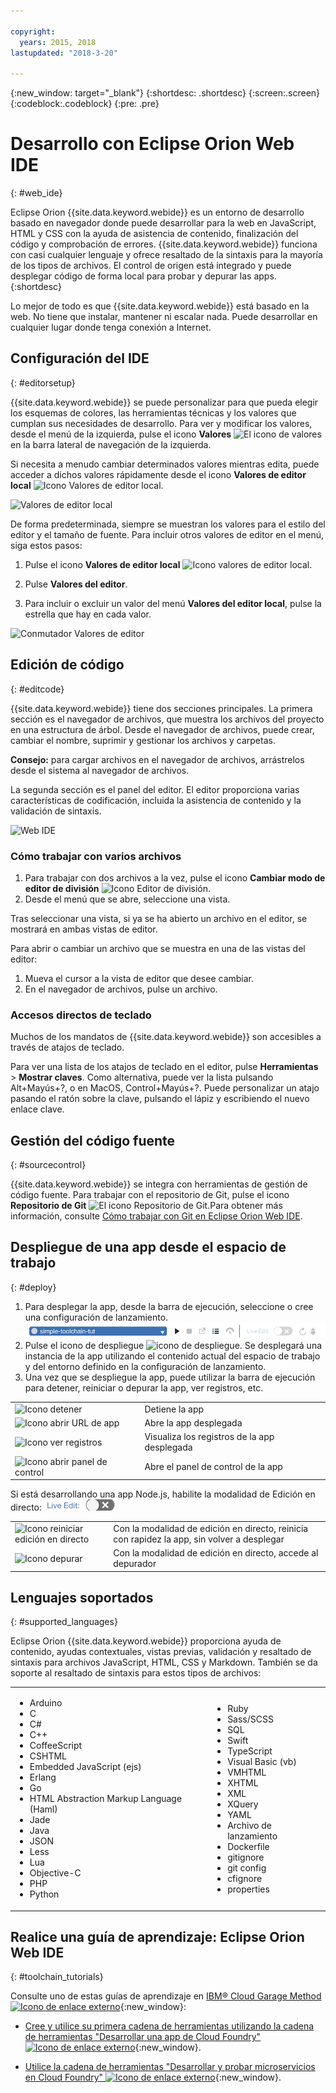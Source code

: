 ```yaml
---

copyright:
  years: 2015, 2018
lastupdated: "2018-3-20"

---
```


{:new_window: target="_blank"}
{:shortdesc: .shortdesc}
{:screen:.screen}
{:codeblock:.codeblock}
{:pre: .pre}

# Desarrollo con Eclipse Orion Web IDE
{: #web_ide}

Eclipse Orion {{site.data.keyword.webide}} es un entorno de desarrollo basado en navegador donde puede desarrollar para la web en JavaScript, HTML y CSS con la ayuda de asistencia de contenido, finalización del código y comprobación de errores. {{site.data.keyword.webide}} funciona con casi cualquier lenguaje y ofrece resaltado de la sintaxis para la mayoría de los tipos de archivos. El control de origen está integrado y puede desplegar código de forma local para probar y depurar las apps.
{:shortdesc}

Lo mejor de todo es que {{site.data.keyword.webide}} está basado en la web. No tiene que instalar, mantener ni escalar nada. Puede desarrollar en cualquier lugar donde tenga conexión a Internet.

## Configuración del IDE
{: #editorsetup}

{{site.data.keyword.webide}} se puede personalizar para que pueda elegir los esquemas de colores, las herramientas técnicas y los valores que cumplan sus necesidades de desarrollo. Para ver y modificar los valores, desde el menú de la izquierda, pulse el icono **Valores** <img class="inline" src="images/webide_settings_icon_light_small.png"  alt="El icono de valores"> en la barra lateral de navegación de la izquierda.

Si necesita a menudo cambiar determinados valores mientras edita, puede acceder a dichos valores rápidamente desde el icono **Valores de editor local** <img class="inline" src="images/webide_local_settings_icon_light_small.png"  alt="Icono Valores de editor local">.

![Valores de editor local](images/webide_local_editor_settings_light.png)

De forma predeterminada, siempre se muestran los valores para el estilo del editor y el tamaño de fuente. Para incluir otros valores de editor en el menú, siga estos pasos:

1. Pulse el icono **Valores de editor local** <img class="inline" src="images/webide_local_settings_icon_light_small.png"  alt="Icono valores de editor local">.

2. Pulse **Valores del editor**.

3. Para incluir o excluir un valor del menú **Valores del editor local**, pulse la estrella que hay en cada valor.

![Conmutador Valores de editor](images/webide_editor_settings_toggle_light.png)


## Edición de código
{: #editcode}

{{site.data.keyword.webide}} tiene dos secciones principales. La primera sección es el navegador de archivos, que muestra los archivos del proyecto en una estructura de árbol. Desde el navegador de archivos, puede crear, cambiar el nombre, suprimir y gestionar los archivos y carpetas.

**Consejo:** para cargar archivos en el navegador de archivos, arrástrelos desde el sistema al navegador de archivos.

La segunda sección es el panel del editor. El editor proporciona varias características de codificación, incluida la asistencia de contenido y la validación de sintaxis.

![Web IDE](images/webide_light.png)

### Cómo trabajar con varios archivos
1. Para trabajar con dos archivos a la vez, pulse el icono **Cambiar modo de editor de división** <img class="inline" src="images/webide_split_editor_icon_light_small.png"  alt="Icono Editor de división">.
2. Desde el menú que se abre, seleccione una vista.

 Tras seleccionar una vista, si ya se ha abierto un archivo en el editor, se mostrará en ambas vistas de editor.

 Para abrir o cambiar un archivo que se muestra en una de las vistas del editor:
 1. Mueva el cursor a la vista de editor que desee cambiar.
 2. En el navegador de archivos, pulse un archivo.

### Accesos directos de teclado
Muchos de los mandatos de {{site.data.keyword.webide}} son accesibles a través de atajos de teclado.

Para ver una lista de los atajos de teclado en el editor, pulse **Herramientas** > **Mostrar claves**. Como alternativa, puede ver la lista pulsando Alt+Mayús+?, o en MacOS, Control+Mayús+?. Puede personalizar un atajo pasando el ratón sobre la clave, pulsando el lápiz y escribiendo el nuevo enlace clave.

## Gestión del código fuente
{: #sourcecontrol}

{{site.data.keyword.webide}} se integra con herramientas de gestión de código fuente. Para trabajar con el repositorio de Git, pulse el icono **Repositorio de Git** <img class="inline" src="images/webide_git_icon_light_small.png"  alt="El icono Repositorio de Git">.Para obtener más información, consulte [Cómo trabajar con Git en Eclipse Orion Web IDE](/docs/services/ContinuousDelivery/git_web_ide.html#git_web_ide).

## Despliegue de una app desde el espacio de trabajo
{: #deploy}

1. Para desplegar la app, desde la barra de ejecución, seleccione o cree una configuración de lanzamiento.
   ![Barra de ejecución](images/webide_runbar_light.png)   
1. Pulse el icono de despliegue <img class="inline" src="images/webide_deploy_button_light_small.png"  alt="icono de despliegue">. Se desplegará una instancia de la app utilizando el contenido actual del espacio de trabajo y del entorno definido en la configuración de lanzamiento.
2. Una vez que se despliegue la app, puede utilizar la barra de ejecución para detener, reiniciar o depurar la app, ver registros, etc.

<table>
<tr><td><img src="./images/stop_button.png"  alt="Icono detener"></td><td>Detiene la app</td></tr>
<tr><td> <img src="./images/open_app_url.png"  alt="Icono abrir URL de app"></td><td> Abre la app desplegada</td></tr>
<tr><td><img src="./images/view_logs.png"  alt="Icono ver registros"></td><td>Visualiza los registros de la app desplegada</td></tr>
<tr><td><img src="./images/open_dashboard.png"  alt="Icono abrir panel de control"></td><td>Abre el panel de control de la app</td></tr>
</table>

Si está desarrollando una app Node.js, habilite la modalidad de Edición en directo: <img  src="./images/enable_live_edit.png"  alt="Graduador para habilitar edición en directo">

<table><tr><td><img src="./images/live_edit_restart.png"  alt="Icono reiniciar edición en directo"></td><td>Con la modalidad de edición en directo, reinicia con rapidez la app, sin volver a desplegar</td></tr>
<tr><td> <img src="./images/debug_icon.png"  alt="Icono depurar"></td>
<td>Con la modalidad de edición en directo, accede al depurador
</td></tr>
</table>

<!-- 3/6/2016: bl commands don't work with V2/CD
## Editing outside of the {{site.data.keyword.webide}}
{: #editlocal}

To use an editor besides the {{site.data.keyword.webide}}, set up {{site.data.keyword.Bluemix_live}} so that you can work directly with your project files in any tool. {{site.data.keyword.Bluemix_live_notm}} is a command-line application that synchronizes the changes in your local file system with your cloud workspace in {{site.data.keyword.Bluemix_short}}.

### Before you begin

Download and install the [{{site.data.keyword.Bluemix_live_notm}} command-line interface ![External link icon](../../icons/launch-glyph.svg "External link icon")](http://livesyncdownload.ng.bluemix.net){: new_window}.

### Synchronizing your local environment with {{site.data.keyword.Bluemix_notm}}
{: #edit_local_download}

1. Open a command-line window.
2. Sign in to {{site.data.keyword.Bluemix_notm}}:

	```
	bl login
	```
	{: pre}

3. When you are prompted, enter your IBMid and password.
4. View a list of your {{site.data.keyword.Bluemix_notm}} projects:

	```
	bl projects
	```
	{: pre}

4. Synchronize your local environment with your project on {{site.data.keyword.Bluemix_notm}}:

	```
	bl sync projectName
	```
	{: pre}

where `projectName` is your {{site.data.keyword.Bluemix_notm}} app's name.

When you are finished editing, enter `q` to end synchronization.

### Enabling the Desktop Sync feature to edit code locally

The Desktop Sync feature is like Live Edit mode for the command line. You need the Desktop Sync feature to debug on the command line.
1. In another command-line window, enable the Desktop Sync feature:

	```
	cd localDirectory
	bl start
	```
	{: codeblock}

2. Use the launch configuration that you created in the {{site.data.keyword.webide}}. After you select the launch configuration, the Desktop Sync feature is enabled in your local environment. In the command-line window that you just opened, you can view the app's URL, the debug URL, the manage URL, and view the {{site.data.keyword.Bluemix_live_notm}} state.

3. Refresh the browser and verify that you can see the changes that you saved to static files in the local workspace.

### Disabling the Desktop Sync feature

1. In the second command-line window, enter `bl stop`.
2. In the first command-line window, enter `q`.

-->

## Lenguajes soportados
{: #supported_languages}

Eclipse Orion {{site.data.keyword.webide}} proporciona ayuda de contenido, ayudas contextuales, vistas previas, validación y resaltado de sintaxis para archivos JavaScript, HTML, CSS y Markdown. También se da soporte al resaltado de sintaxis para estos tipos de archivos:

<table>
<tr>
<td>
<ul><li>Arduino
</li><li>C</li>
<li>C#
</li><li>C++
</li><li>CoffeeScript
</li><li>CSHTML
</li><li>Embedded JavaScript (ejs)
</li><li>Erlang
</li><li>Go
</li><li>HTML Abstraction Markup Language (Haml)
</li><li>Jade
</li><li>Java
</li><li>JSON
</li><li>Less  
</li><li>Lua  
</li><li>Objective-C
</li><li>PHP
</li><li>Python</li></ul>
</td>
<td>
<ul><li>Ruby
</li><li>Sass/SCSS
</li><li>SQL
</li><li>Swift
</li><li>TypeScript
</li><li>Visual Basic (vb)
</li><li>VMHTML
</li><li>XHTML
</li><li>XML
</li><li>XQuery
</li><li>YAML
</li><li>Archivo de lanzamiento 	
</li><li>Dockerfile
</li><li>gitignore
</li><li>git config
</li><li>cfignore
</li><li>properties
</li></ul>
</td>
</tr>
</table>

## Realice una guía de aprendizaje: Eclipse Orion Web IDE
{: #toolchain_tutorials}

Consulte uno de estas guías de aprendizaje en [IBM&reg; Cloud Garage Method ![Icono de enlace externo](../../icons/launch-glyph.svg "Icono de enlace externo")](https://www.ibm.com/cloud/garage){:new_window}:

  * [Cree y utilice su primera cadena de herramientas utilizando la cadena de herramientas "Desarrollar una app de Cloud Foundry" ![Icono de enlace externo](../../icons/launch-glyph.svg "Icono de enlace externo")](https://www.ibm.com/cloud/garage/tutorials/introduce-develop-cloud-foundry-app-toolchain){:new_window}.

  * [Utilice la cadena de herramientas "Desarrollar y probar microservicios en Cloud Foundry" ![Icono de enlace externo](../../icons/launch-glyph.svg "Icono de enlace externo")](https://www.ibm.com/cloud/garage/tutorials/use-develop-test-microservices-on-cloud-foundry-toolchain){:new_window}.
